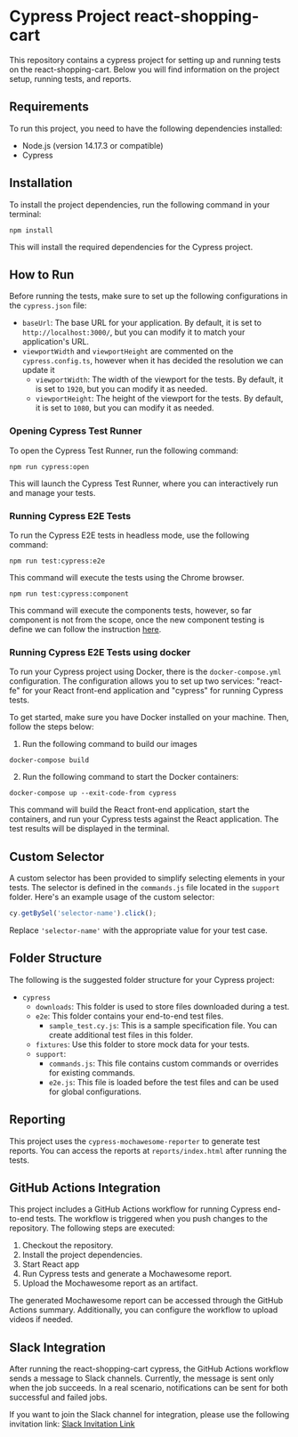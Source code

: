 # Cypress Project react-shopping-cart

This repository contains a cypress project for setting up and running tests on the react-shopping-cart. Below you will find information on the project setup, running tests, and reports.

## Requirements

To run this project, you need to have the following dependencies installed:

- Node.js (version 14.17.3 or compatible)
- Cypress

## Installation

To install the project dependencies, run the following command in your terminal:

```shell
npm install
```

This will install the required dependencies for the Cypress project.

## How to Run

Before running the tests, make sure to set up the following configurations in the `cypress.json` file:

- `baseUrl`: The base URL for your application. By default, it is set to `http://localhost:3000/`, but you can modify it to match your application's URL.
- `viewportWidth` and `viewportHeight` are commented on the `cypress.config.ts`, however when it has decided the resolution we can update it
  - `viewportWidth`: The width of the viewport for the tests. By default, it is set to `1920`, but you can modify it as needed.
  - `viewportHeight`: The height of the viewport for the tests. By default, it is set to `1080`, but you can modify it as needed.

### Opening Cypress Test Runner

To open the Cypress Test Runner, run the following command:

```shell
npm run cypress:open
```

This will launch the Cypress Test Runner, where you can interactively run and manage your tests.

### Running Cypress E2E Tests

To run the Cypress E2E tests in headless mode, use the following command:

```shell
npm run test:cypress:e2e
```

This command will execute the tests using the Chrome browser.

```shell
npm run test:cypress:component
```

This command will execute the components tests, however, so far component is not from the scope, once the new component testing is define we can follow the instruction [here](https://docs.cypress.io/guides/component-testing/component-framework-configuration).


### Running Cypress E2E Tests using docker

To run your Cypress project using Docker, there is the `docker-compose.yml`  configuration. The configuration allows you to set up two services: "react-fe" for your React front-end application and "cypress" for running Cypress tests. 

To get started, make sure you have Docker installed on your machine. Then, follow the steps below:


1. Run the following command to build our images

```shell
docker-compose build
```

2. Run the following command to start the Docker containers:

```shell
docker-compose up --exit-code-from cypress
```

This command will build the React front-end application, start the containers, and run your Cypress tests against the React application. The test results will be displayed in the terminal.

## Custom Selector

A custom selector has been provided to simplify selecting elements in your tests. The selector is defined in the `commands.js` file located in the `support` folder. Here's an example usage of the custom selector:

```javascript
cy.getBySel('selector-name').click();
```

Replace `'selector-name'` with the appropriate value for your test case.

## Folder Structure

The following is the suggested folder structure for your Cypress project:

- `cypress`
  - `downloads`: This folder is used to store files downloaded during a test.
  - `e2e`: This folder contains your end-to-end test files.
    - `sample_test.cy.js`: This is a sample specification file. You can create additional test files in this folder.
  - `fixtures`: Use this folder to store mock data for your tests.
  - `support`:
    - `commands.js`: This file contains custom commands or overrides for existing commands.
    - `e2e.js`: This file is loaded before the test files and can be used for global configurations.

## Reporting

This project uses the `cypress-mochawesome-reporter` to generate test reports. You can access the reports at `reports/index.html` after running the tests.

## GitHub Actions Integration

This project includes a GitHub Actions workflow for running Cypress end-to-end tests. The workflow is triggered when you push changes to the repository. The following steps are executed:

1. Checkout the repository.
2. Install the project dependencies.
3. Start React app
4. Run Cypress tests and generate a Mochawesome report.
5. Upload the Mochawesome report as an artifact.

The generated Mochawesome report can be accessed through the GitHub Actions summary. Additionally, you can configure the workflow to upload videos if needed.

## Slack Integration

After running the react-shopping-cart cypress, the GitHub Actions workflow sends a message to Slack channels. Currently, the message is sent only when the job succeeds. In a real scenario, notifications can be sent for both successful and failed jobs.

If you want to join the Slack channel for integration, please use the following invitation link: [Slack Invitation Link](https://join.slack.com/t/github-integrationhq/shared_invite/zt-1uzcgmgde-j6JNKORGMNZgAI2ayyvUYg)
